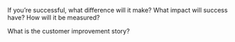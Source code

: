 If you’re successful, what difference will it make? 
What impact will success have? 
How will it be measured?

What is the customer improvement story?
